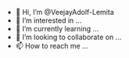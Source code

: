 - 👋 Hi, I’m @VeejayAdolf-Lemita
- 👀 I’m interested in ...
- 🌱 I’m currently learning ...
- 💞️ I’m looking to collaborate on ...
- 📫 How to reach me ...

<!---
VeejayAdolf-Lemita/VeejayAdolf-Lemita is a ✨ special ✨ repository because its `README.md` (this file) appears on your GitHub profile.
You can click the Preview link to take a look at your changes.
--->
